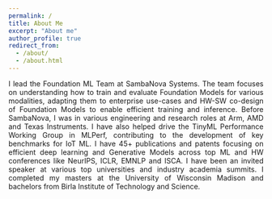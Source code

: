 ```yaml
---
permalink: /
title: About Me
excerpt: "About me"
author_profile: true
redirect_from: 
  - /about/
  - /about.html
---
```

<p align="justify"> I lead the Foundation ML Team at SambaNova Systems. The team focuses on understanding how to train and evaluate Foundation Models for various modalities, adapting them to enterprise use-cases and HW-SW co-design of Foundation Models to enable efficient training and inference. Before SambaNova, I was in various engineering and research roles at Arm, AMD and Texas Instruments. I have also helped drive the TinyML Performance Working Group in MLPerf, contributing to the development of key benchmarks for IoT ML. I have 45+ publications and patents focusing on efficient deep learning and Generative Models across top ML and HW conferences like NeurIPS, ICLR, EMNLP and ISCA. I have been an invited speaker at various top universities and industry academia summits. I completed my masters at the University of Wisconsin Madison and bachelors from Birla Institute of Technology and Science. </p>
